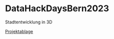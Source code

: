# DataHackDaysBern2023
Stadtentwicklung in 3D

[Projektablage](https://hack.data-hackdays-be.ch/project/11)
